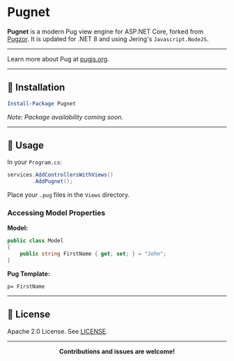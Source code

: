 # Pugnet

**Pugnet** is a modern Pug view engine for ASP.NET Core, forked from [Pugzor](https://github.com/DavidPaquette/Pugzor). It is updated for .NET 8 and using Jering's `Javascript.NodeJS`.

---

Learn more about Pug at [pugjs.org](https://pugjs.org/api/getting-started.html).

---

## 🔧 Installation

```powershell
Install-Package Pugnet
```

*Note: Package availability coming soon.*

---

## 🔨 Usage

In your `Program.cs`:

```csharp
services.AddControllersWithViews()
        .AddPugnet();
```

Place your `.pug` files in the `Views` directory.

### Accessing Model Properties

**Model:**

```csharp
public class Model
{
    public string FirstName { get; set; } = "John";
}
```

**Pug Template:**

```pug
p= FirstName
```

---

## 📄 License

Apache 2.0 License. See [LICENSE](LICENSE).

---

<div align="center">
  <strong>Contributions and issues are welcome!</strong>
</div>
